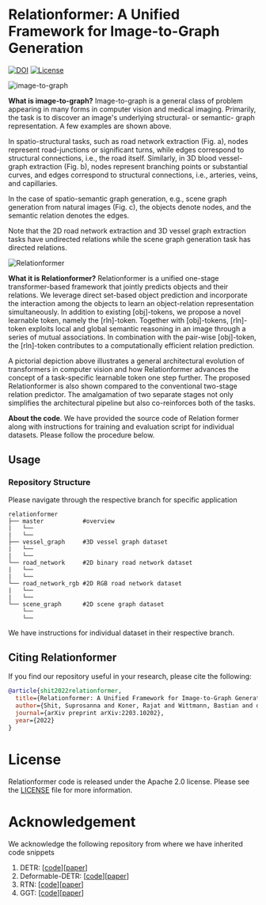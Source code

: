 **Relationformer**: A Unified Framework for Image-to-Graph Generation
========

[![DOI](https://img.shields.io/badge/arXiv-https%3A%2F%2Fdoi.org%2F10.48550%2FarXiv.2203.10202-B31B1B)](https://doi.org/10.48550/arXiv.2203.10202) [![License](https://img.shields.io/badge/License-Apache_2.0-blue.svg)](https://opensource.org/licenses/Apache-2.0)

![image-to-graph](.github/problem_statment.png "Logo Title Text 1")

**What is image-to-graph?**  Image-to-graph is a general class of problem appearing in many forms in computer vision and medical imaging. Primarily, the task is to discover an image's underlying structural- or semantic- graph representation. A few examples are shown above.

In spatio-structural tasks, such as road network extraction (Fig. a), nodes represent road-junctions
or significant turns, while edges correspond to structural connections, i.e., the road itself. Similarly, in 3D blood vessel-graph extraction (Fig. b), nodes represent branching points or substantial curves, and edges correspond to structural connections, i.e., arteries, veins, and capillaries.

In the case of spatio-semantic graph generation, e.g., scene graph generation from natural images (Fig. c), the objects denote nodes, and the semantic relation denotes the edges.

 Note that the 2D road network extraction and 3D vessel graph extraction tasks have undirected relations while the scene graph generation task has directed relations.


![Relationformer](.github/comparison.png )

**What it is Relationformer?** Relationformer is a unified one-stage transformer-based framework that jointly predicts objects and their relations. We leverage direct set-based object prediction and incorporate the interaction among the objects to learn an object-relation representation simultaneously. In addition to existing [obj]-tokens, we propose a novel learnable token, namely the [rln]-token. Together with [obj]-tokens, [rln]-token exploits local and global semantic reasoning in an image through a series of mutual associations. In combination with the pair-wise [obj]-token, the [rln]-token contributes to a computationally efficient relation prediction.

A pictorial depiction above illustrates a general architectural evolution of transformers in computer vision and how Relationformer advances the concept of a task-specific learnable token one step further. The proposed Relationformer is also shown compared to the conventional two-stage relation predictor. The amalgamation of two separate stages not only simplifies the architectural pipeline but also co-reinforces both of the tasks.

**About the code**. We have provided the source code of Relation former along with instructions for training and evaluation script for individual datasets. Please follow the procedure below.


## Usage

### Repository Structure

Please navigate through the respective branch for specific application

```
relationformer
├── master           #overview
|   └──
|   └──
├── vessel_graph     #3D vessel graph dataset
|   └──
|   └──
└── road_network     #2D binary road network dataset
|   └──
|   └──
└── road_network_rgb #2D RGB road network dataset
|   └──
|   └──
└── scene_graph      #2D scene graph dataset
    └──
    └──
```

We have instructions for individual dataset in their respective branch.

## Citing Relationformer
If you find our repository useful in your research, please cite the following:
```bibtex
@article{shit2022relationformer,
  title={Relationformer: A Unified Framework for Image-to-Graph Generation},
  author={Shit, Suprosanna and Koner, Rajat and Wittmann, Bastian and others},
  journal={arXiv preprint arXiv:2203.10202},
  year={2022}
}
```

# License
Relationformer code is released under the Apache 2.0 license. Please see the [LICENSE](LICENSE) file for more information.

# Acknowledgement

We acknowledge the following repository from where we have inherited code snippets

1. DETR: [[code](https://github.com/facebookresearch/detr)][[paper](https://arxiv.org/abs/2005.12872)]
2. Deformable-DETR: [[code](https://github.com/fundamentalvision/Deformable-DETR)][[paper](https://arxiv.org/abs/2010.04159)]
3. RTN: [[code](https://github.com/rajatkoner08/rtn)][[paper](https://arxiv.org/abs/2004.06193)]
4. GGT: [[code](https://github.com/davide-belli/generative-graph-transformer)][[paper](https://arxiv.org/abs/1910.14388)]

<!-- # Contributing
We actively welcome your pull requests! Please see [CONTRIBUTING.md](.github/CONTRIBUTING.md) and [CODE_OF_CONDUCT.md](.github/CODE_OF_CONDUCT.md) for more info. -->
